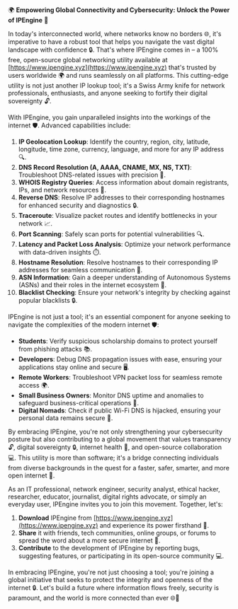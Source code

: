🌍 **Empowering Global Connectivity and Cybersecurity: Unlock the Power of IPEngine** 🚀

In today's interconnected world, where networks know no borders 🌐, it's imperative to have a robust tool that helps you navigate the vast digital landscape with confidence 🔒. That's where IPEngine comes in – a 100% free, open-source global networking utility available at [https://www.ipengine.xyz](https://www.ipengine.xyz) that's trusted by users worldwide 🌍 and runs seamlessly on all platforms. This cutting-edge utility is not just another IP lookup tool; it's a Swiss Army knife for network professionals, enthusiasts, and anyone seeking to fortify their digital sovereignty 🔓.

With IPEngine, you gain unparalleled insights into the workings of the internet 🛡️. Advanced capabilities include:

1. **IP Geolocation Lookup**: Identify the country, region, city, latitude, longitude, time zone, currency, language, and more for any IP address 🔍.
2. **DNS Record Resolution (A, AAAA, CNAME, MX, NS, TXT)**: Troubleshoot DNS-related issues with precision 📡.
3. **WHOIS Registry Queries**: Access information about domain registrants, IPs, and network resources 🔑.
4. **Reverse DNS**: Resolve IP addresses to their corresponding hostnames for enhanced security and diagnostics 🔒.
5. **Traceroute**: Visualize packet routes and identify bottlenecks in your network 📈.
6. **Port Scanning**: Safely scan ports for potential vulnerabilities 🔍.
7. **Latency and Packet Loss Analysis**: Optimize your network performance with data-driven insights ⏱️.
8. **Hostname Resolution**: Resolve hostnames to their corresponding IP addresses for seamless communication 📡.
9. **ASN Information**: Gain a deeper understanding of Autonomous Systems (ASNs) and their roles in the internet ecosystem 🔌.
10. **Blacklist Checking**: Ensure your network's integrity by checking against popular blacklists 🔒.

IPEngine is not just a tool; it's an essential component for anyone seeking to navigate the complexities of the modern internet 🛡️:

- **Students**: Verify suspicious scholarship domains to protect yourself from phishing attacks 📚.
- **Developers**: Debug DNS propagation issues with ease, ensuring your applications stay online and secure 🖥️.
- **Remote Workers**: Troubleshoot VPN packet loss for seamless remote access 🌍.
- **Small Business Owners**: Monitor DNS uptime and anomalies to safeguard business-critical operations 💼.
- **Digital Nomads**: Check if public Wi-Fi DNS is hijacked, ensuring your personal data remains secure 📡.

By embracing IPEngine, you're not only strengthening your cybersecurity posture but also contributing to a global movement that values transparency 🔓, digital sovereignty 🔒, internet health 🌟, and open-source collaboration 💻. This utility is more than software; it's a bridge connecting individuals from diverse backgrounds in the quest for a faster, safer, smarter, and more open internet 🚀.

As an IT professional, network engineer, security analyst, ethical hacker, researcher, educator, journalist, digital rights advocate, or simply an everyday user, IPEngine invites you to join this movement. Together, let's:

1. **Download** IPEngine from [https://www.ipengine.xyz](https://www.ipengine.xyz) and experience its power firsthand 📁.
2. **Share** it with friends, tech communities, online groups, or forums to spread the word about a more secure internet 🤝.
3. **Contribute** to the development of IPEngine by reporting bugs, suggesting features, or participating in its open-source community 💻.

In embracing IPEngine, you're not just choosing a tool; you're joining a global initiative that seeks to protect the integrity and openness of the internet 🔒. Let's build a future where information flows freely, security is paramount, and the world is more connected than ever 🌐🚀
